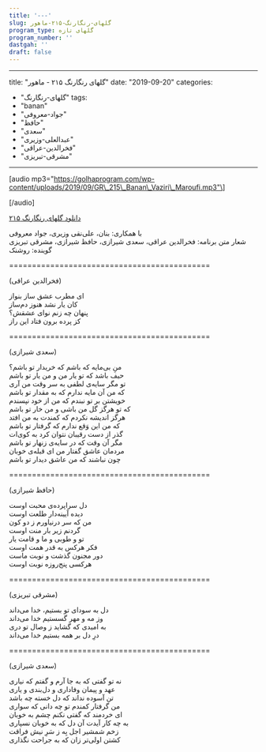 ```yaml
---
title: '---'
slug: گلهای-رنگارنگ-۲۱۵-ماهور
program_type: گلهای تازه
program_number: ''
dastgah: ''
draft: false
---
```


---
title: "گلهای رنگارنگ ۲۱۵ - ماهور"
date: "2019-09-20"
categories: 
  - "گلهای-رنگارنگ"
tags: 
  - "banan"
  - "جواد-معروفی"
  - "حافظ"
  - "سعدی"
  - "عبدالعلی-وزیری"
  - "فخرالدین-عراقی"
  - "مشرقی-تبریزی"
---

\[audio mp3="https://golhaprogram.com/wp-content/uploads/2019/09/GR\_215\_Banan\_Vaziri\_Maroufi.mp3"\]

\[/audio\]

[دانلود گلهای رنگارنگ ۲۱۵](https://golhaprogram.com/wp-content/uploads/2019/09/GR_215_Banan_Vaziri_Maroufi.mp3)

با همکاری: بنان، علی‌نقی وزیری، جواد معروفی  
شعار متن برنامه: فخرالدین عراقی، سعدی شیرازی، حافظ شیرازی، مشرقی تبریزی  
گوینده: روشنک

\============================================

(فخرالدین عراقی)

ای مطرب عشق ساز بنواز  
كان یار نشد هنوز دم‌ساز  
پنهان چه زنم نوای عشقش؟  
کز پرده برون فتاد این راز

\============================================

(سعدی شیرازی)

منِ بی‌مایه که باشم که خریدار تو باشم؟  
حیف باشد که تو یار من و من یار تو باشم  
تو مگر سایه‌ی لطفی به سر وقت من آری  
که من آن مایه ندارم که به مقدار تو باشم  
خویشتن بر تو نبندم که من از خود نپسندم  
که تو هرگز گل من باشی و من خار تو باشم  
هرگز اندیشه نکردم که کمندت به من افتد  
که من این وَقع ندارم که گرفتار تو باشم  
گذر از دست رقیبان نتوان کرد به کوی‌ات  
مگر آن وقت که در سایه‌ی زنهار تو باشم  
مردمان عاشق گفتار من ای قبله‌ی خوبان  
چون نباشند که من عاشق دیدار تو باشم

\============================================

(حافظ شیرازی)

دل سراپرده‌ی محبت اوست  
دیده آیینه‌دار طلعت اوست  
من که سر درنیاورم ز دو کون  
گردنم زیر بار منت اوست  
تو و طوبی و ما و قامت یار  
فكر هرکس به قدر همت اوست  
دور مجنون گذشت و نوبت ماست  
هر‌کسی پنج‌روزه نوبت اوست

\============================================

(مشرقی تبریزی)

دل به سودای تو بستیم، خدا می‌داند  
وز مه و مهر گسستیم خدا می‌داند  
به امیدی که گشاید ز وصال تو دری  
درِ دل بر همه بستیم خدا می‌داند

\============================================

(سعدی شیرازی)

نه تو گفتی که به جا آرم و گفتم که نیاری  
عهد و پیمان وفاداری و دل‌بندی و یاری  
تن آسوده نداند که دل خسته چه باشد  
من گرفتار کمندم تو چه دانی که سواری  
ای خردمند که گفتی نکنم چشم به خوبان  
به چه کار آیدت آن دل که به خوبان نسپاری  
زخم شمشیر اجل بِه ز سَرِ نیش فراقت  
کشتن اولی‌تر زان که به جراحت نگذاری
